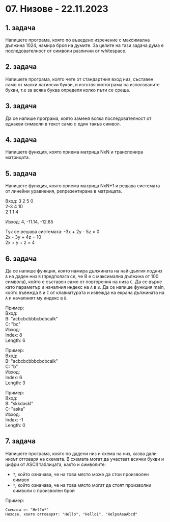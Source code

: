 # 07. Низове - 22.11.2023

## 1. задача
Напишете програма, която по въведено изречение с максимална дължина 1024, намира броя на думите. За целите на тази задача дума е последователност от символи различни от whitespace.

## 2. задача
Напишете програма, която чете от стандартния вход низ, съставен само от малки латински букви, и изготвя хистограма на използваните букви, т.е за всяка буква определя колко пъти се среща. 

## 3. задача
Да се напише програма, която заменя всяка последователност от еднакви символи в текст само с един такъв символ.

## 4. задача
Напишете функция, която приема матрица NxN и транспонира матрицата.

## 5. задача
Напишете функция, която приема матрица NxN+1 и решава системата от линейни уравнения, репрезентирана в матрицата.      

Вход:
3 2 5 0    
2-3 4 10      
2 1 1 4       

Изход: 4, -11.14, -12.85      

Тук се решава системата:
-3x + 2y - 5z = 0     
2x - 3y + 4z = 10     
2x + y + z = 4     


## 6. задача
Да се напише функция, която намира дължината на най-дългия подниз `А` на даден низ `B` (предполага се, че B e с максимална дължина от 100 символа), който е
съставен само от повторения на низа `C`. Да се върне като параметър и началния индекс на `А` в `B`. Да се напише функция main, която въвежда `B` и `C` от клавиатурата и извежда на екрана дължината на `А` и началният му индекс в `В`.   

Пример:   
Вход:   
B: "acbcbcbbbcbcbcalk"   
C: "bc"   
Изход:    
Index: 8   
Length: 6

Пример:   
Вход:   
B: "acbcbcbbbcbcbcalk"   
C: "b"   
Изход:    
Index: 6   
Length: 3

Пример:   
Вход:   
B: "skkdaskl"   
C: "aska"   
Изход:    
Index: -1   
Length: 0


## 7. задача
Напишете програма, която по дадени низ и схема на низ, казва дали низът отговаря на схемата. В схемата могат да участват всички букви и цифри от ASCII таблицата, както и символите:

- `?`, който означава, че на това място може да стои произволен символ
- `*`, който означава, че на това място могат да стоят произволни символи с произволен брой   

Пример:
```
Схемата е: "Hel?o*"   
Низове, които отговарят: "Hello", "Hello1", "HelpoAaaAbcd"
```
